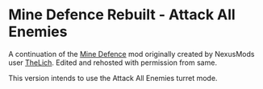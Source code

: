 # Mine Defence Rebuilt - Attack All Enemies

A continuation of the [Mine Defence](https://www.nexusmods.com/x4foundations/mods/165) mod originally created by NexusMods user [TheLich](https://www.nexusmods.com/x4foundations/users/943197).  Edited and rehosted with permission from same.

This version intends to use the Attack All Enemies turret mode.